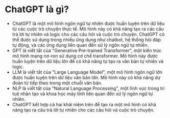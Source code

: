 # ChatGPT là gì?
- ChatGPT là một mô hình ngôn ngữ tự nhiên được huấn luyện trên dữ liệu từ các cuộc trò chuyện thực tế. Mô hình này có khả năng tạo ra các câu trả lời tự nhiên và logic cho các câu hỏi và cuộc trò chuyện. ChatGPT có thể được sử dụng trong nhiều ứng dụng như chatbot, hệ thống hỏi đáp tự động, và các ứng dụng liên quan đến xử lý ngôn ngữ tự nhiên.
- GPT là viết tắt của "Generative Pre-trained Transformer", một kiến trúc mô hình mạng nơ-ron sử dụng cơ chế transformer. Mô hình này được huấn luyện trên dữ liệu lớn để có khả năng tự tạo ra văn bản tự nhiên và logic.
- LLM là viết tắt của "Large Language Model", một mô hình ngôn ngữ lớn được huấn luyện trên dữ liệu văn bản lớn. Mô hình này có khả năng dự đoán từ tiếp theo trong một chuỗi văn bản.
- NLP là viết tắt của "Natural Language Processing", một lĩnh vực trong trí tuệ nhân tạo và khoa học máy tính liên quan đến xử lý ngôn ngữ tự nhiên.
- ChatGPT kết hợp cả hai khái niệm trên để tạo ra một mô hình có khả năng tạo ra câu trả lời tự nhiên cho các câu hỏi và cuộc trò chuyện.
